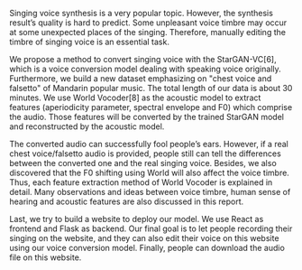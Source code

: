 Singing voice synthesis is a very popular topic. However, the synthesis result’s quality is hard to predict. Some unpleasant voice timbre may occur at some unexpected places of the singing. Therefore, manually editing the timbre of singing voice is an essential task.

We propose a method to convert singing voice with the StarGAN-VC[6], which is a voice conversion model dealing with speaking voice originally. Furthermore, we build a new dataset emphasizing on "chest voice and falsetto" of Mandarin popular music. The total length of  our data is about 30 minutes. We use World Vocoder[8] as the acoustic model to extract features (aperiodicity parameter, spectral envelope and F0) which  comprise the audio. Those features will be converted by the trained StarGAN model and reconstructed by the acoustic model.

The converted audio can successfully fool people’s ears. However, if a real chest voice/falsetto audio is provided, people still can tell the differences between the converted one and the real singing voice. Besides, we also discovered that the F0 shifting using World will also affect the voice timbre. Thus, each feature extraction method of World Vocoder is explained in detail. Many observations and ideas between voice timbre, human sense of hearing and acoustic features are also discussed in this report. 

Last, we try to build a website to deploy our model. We use React as frontend and Flask as backend. Our final goal is to let people recording their singing on the website, and they can also edit their voice on this website using our voice conversion model. Finally, people can download the audio file on this website.
